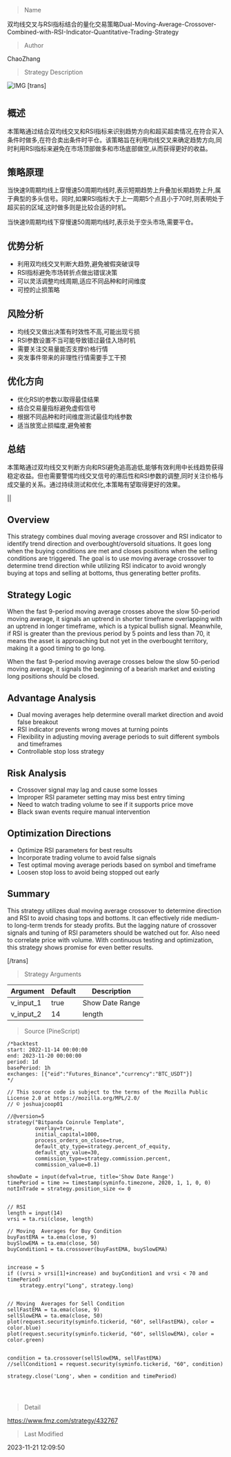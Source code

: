 
> Name

双均线交叉与RSI指标结合的量化交易策略Dual-Moving-Average-Crossover-Combined-with-RSI-Indicator-Quantitative-Trading-Strategy

> Author

ChaoZhang

> Strategy Description

![IMG](https://www.fmz.com/upload/asset/150b97cd28da910a46f.png)
[trans]

# 

## 概述

本策略通过结合双均线交叉和RSI指标来识别趋势方向和超买超卖情况,在符合买入条件时做多,在符合卖出条件时平仓。该策略旨在利用均线交叉来确定趋势方向,同时利用RSI指标来避免在市场顶部做多和市场底部做空,从而获得更好的收益。

## 策略原理

当快速9周期均线上穿慢速50周期均线时,表示短期趋势上升叠加长期趋势上升,属于典型的多头信号。同时,如果RSI指标大于上一周期5个点且小于70时,则表明处于超买前的区域,这时做多则是比较合适的时机。

当快速9周期均线下穿慢速50周期均线时,表示处于空头市场,需要平仓。

## 优势分析

- 利用双均线交叉判断大趋势,避免被假突破误导
- RSI指标避免市场转折点做出错误决策
- 可以灵活调整均线周期,适应不同品种和时间维度
- 可控的止损策略

## 风险分析

- 均线交叉做出决策有时效性不高,可能出现亏损
- RSI参数设置不当可能导致错过最佳入场时机
- 需要关注交易量能否支撑价格行情
- 突发事件带来的非理性行情需要手工干预

## 优化方向

- 优化RSI的参数以取得最佳结果
- 结合交易量指标避免虚假信号
- 根据不同品种和时间维度测试最佳均线参数
- 适当放宽止损幅度,避免被套

## 总结

本策略通过双均线交叉判断方向和RSI避免追高追低,能够有效利用中长线趋势获得稳定收益。但也需要警惕均线交叉信号的滞后性和RSI参数的调整,同时关注价格与成交量的关系。通过持续测试和优化,本策略有望取得更好的效果。

||

## Overview

This strategy combines dual moving average crossover and RSI indicator to identify trend direction and overbought/oversold situations. It goes long when the buying conditions are met and closes positions when the selling conditions are triggered. The goal is to use moving average crossover to determine trend direction while utilizing RSI indicator to avoid wrongly buying at tops and selling at bottoms, thus generating better profits.

## Strategy Logic  

When the fast 9-period moving average crosses above the slow 50-period moving average, it signals an uptrend in shorter timeframe overlapping with an uptrend in longer timeframe, which is a typical bullish signal. Meanwhile, if RSI is greater than the previous period by 5 points and less than 70, it means the asset is approaching but not yet in the overbought territory, making it a good timing to go long.

When the fast 9-period moving average crosses below the slow 50-period moving average, it signals the beginning of a bearish market and existing long positions should be closed.

## Advantage Analysis

- Dual moving averages help determine overall market direction and avoid false breakout
- RSI indicator prevents wrong moves at turning points  
- Flexibility in adjusting moving average periods to suit different symbols and timeframes
- Controllable stop loss strategy

## Risk Analysis  

- Crossover signal may lag and cause some losses
- Improper RSI parameter setting may miss best entry timing
- Need to watch trading volume to see if it supports price move
- Black swan events require manual intervention 

## Optimization Directions

- Optimize RSI parameters for best results
- Incorporate trading volume to avoid false signals
- Test optimal moving average periods based on symbol and timeframe
- Loosen stop loss to avoid being stopped out early

## Summary

This strategy utilizes dual moving average crossover to determine direction and RSI to avoid chasing tops and bottoms. It can effectively ride medium- to long-term trends for steady profits. But the lagging nature of crossover signals and tuning of RSI parameters should be watched out for. Also need to correlate price with volume. With continuous testing and optimization, this strategy shows promise for even better results.

[/trans]

> Strategy Arguments



|Argument|Default|Description|
|----|----|----|
|v_input_1|true|Show Date Range|
|v_input_2|14|length|


> Source (PineScript)

``` pinescript
/*backtest
start: 2022-11-14 00:00:00
end: 2023-11-20 00:00:00
period: 1d
basePeriod: 1h
exchanges: [{"eid":"Futures_Binance","currency":"BTC_USDT"}]
*/

// This source code is subject to the terms of the Mozilla Public License 2.0 at https://mozilla.org/MPL/2.0/
// © joshuajcoop01

//@version=5
strategy("Bitpanda Coinrule Template",
         overlay=true,
         initial_capital=1000,
         process_orders_on_close=true,
         default_qty_type=strategy.percent_of_equity,
         default_qty_value=30,
         commission_type=strategy.commission.percent,
         commission_value=0.1)

showDate = input(defval=true, title='Show Date Range')
timePeriod = time >= timestamp(syminfo.timezone, 2020, 1, 1, 0, 0)
notInTrade = strategy.position_size <= 0


// RSI
length = input(14)
vrsi = ta.rsi(close, length)

// Moving  Averages for Buy Condition
buyFastEMA = ta.ema(close, 9)
buySlowEMA = ta.ema(close, 50)
buyCondition1 = ta.crossover(buyFastEMA, buySlowEMA)


increase = 5
if ((vrsi > vrsi[1]+increase) and buyCondition1 and vrsi < 70 and timePeriod)
    strategy.entry("Long", strategy.long)


// Moving  Averages for Sell Condition
sellFastEMA = ta.ema(close, 9)
sellSlowEMA = ta.ema(close, 50)
plot(request.security(syminfo.tickerid, "60", sellFastEMA), color = color.blue)
plot(request.security(syminfo.tickerid, "60", sellSlowEMA), color = color.green)


condition = ta.crossover(sellSlowEMA, sellFastEMA)
//sellCondition1 = request.security(syminfo.tickerid, "60", condition)

strategy.close('Long', when = condition and timePeriod)




```

> Detail

https://www.fmz.com/strategy/432767

> Last Modified

2023-11-21 12:09:50
